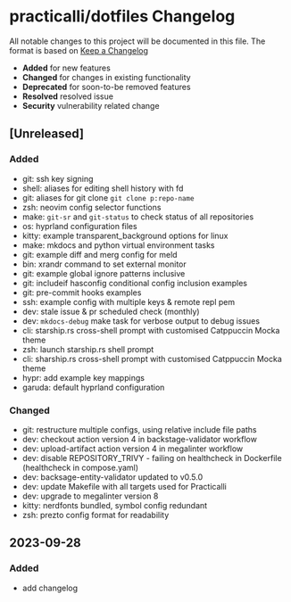 # practicalli/dotfiles Changelog

All notable changes to this project will be documented in this file.
The format is based on [Keep a Changelog](https://keepachangelog.com/en/1.0.0/)

* **Added** for new features
* **Changed** for changes in existing functionality
* **Deprecated** for soon-to-be removed features
* **Resolved** resolved issue
* **Security** vulnerability related change

## [Unreleased]

### Added
- git: ssh key signing
- shell: aliases for editing shell history with fd
- git: aliases for git clone `git clone p:repo-name`
- zsh: neovim config selector functions
- make: `git-sr` and `git-status` to check status of all repositories
- os: hyprland configuration files
- kitty: example transparent_background options for linux
- make: mkdocs and python virtual environment tasks
- git: example diff and merg config for meld
- bin: xrandr command to set external monitor
- git: example global ignore patterns inclusive
- git: includeif hasconfig conditional config inclusion examples
- git: pre-commit hooks examples
- ssh: example config with multiple keys & remote repl pem
- dev: stale issue & pr scheduled check (monthly)
- dev: `mkdocs-debug` make task for verbose output to debug issues
- cli: starship.rs cross-shell prompt with customised Catppuccin Mocka theme
- zsh: launch starship.rs shell prompt
- cli: sharship.rs cross-shell prompt with customised Catppuccin Mocka theme
- hypr: add example key mappings
- garuda: default hyprland configuration

### Changed
- git: restructure multiple configs, using relative include file paths
- dev: checkout action version 4 in backstage-validator workflow
- dev: upload-artifact action version 4 in megalinter workflow
- dev: disable REPOSITORY_TRIVY - failing on healthcheck in Dockerfile (healthcheck in compose.yaml)
- dev: backsage-entity-validator updated to v0.5.0
- dev: update Makefile with all targets used for Practicalli
- dev: upgrade to megalinter version 8
- kitty: nerdfonts bundled, symbol config redundant
- zsh: prezto config format for readability

## 2023-09-28
### Added
- add changelog
